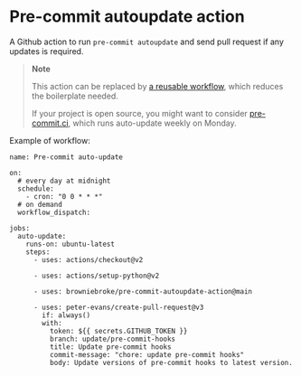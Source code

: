 # Pre-commit autoupdate action

A Github action to run `pre-commit autoupdate` and send pull request if any updates is required.

> **Note**
>
> This action can be replaced by [a reusable workflow](https://github.com/browniebroke/github-actions#pre-commit-auto-update), which reduces the boilerplate needed.
> 
> If your project is open source, you might want to consider [pre-commit.ci](https://pre-commit.ci/), which runs auto-update weekly on Monday.

Example of workflow:

```
name: Pre-commit auto-update

on:
  # every day at midnight
  schedule:
    - cron: "0 0 * * *"
  # on demand  
  workflow_dispatch:

jobs:
  auto-update:
    runs-on: ubuntu-latest
    steps:
      - uses: actions/checkout@v2
      
      - uses: actions/setup-python@v2
      
      - uses: browniebroke/pre-commit-autoupdate-action@main
      
      - uses: peter-evans/create-pull-request@v3
        if: always()
        with:
          token: ${{ secrets.GITHUB_TOKEN }}
          branch: update/pre-commit-hooks
          title: Update pre-commit hooks
          commit-message: "chore: update pre-commit hooks"
          body: Update versions of pre-commit hooks to latest version.
```
